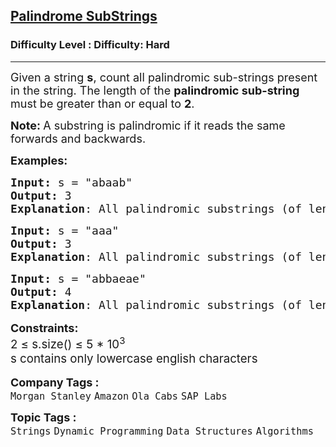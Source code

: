 <h2><a href="https://www.geeksforgeeks.org/problems/count-palindrome-sub-strings-of-a-string0652/1">Palindrome SubStrings</a></h2><h3>Difficulty Level : Difficulty: Hard</h3><hr><div class="problems_problem_content__Xm_eO"><p><span style="font-size: 18px;">Given a string <strong>s</strong>, count all palindromic sub-strings present in the string. The length of the <strong>palindromic sub-string</strong> must be greater than or equal to <strong>2</strong>.<br></span></p>
<p><strong><span style="font-size: 18px;">Note:&nbsp;</span></strong><span style="font-size: 18px;">A substring is palindromic if it reads the same forwards and backwards.</span></p>
<p><span style="font-size: 18px;"><strong>Examples:</strong></span></p>
<pre><span style="font-size: 18px;"><strong>Input: </strong>s = "abaab"
<strong>Output: </strong>3
<strong>Explanation</strong>: All palindromic substrings (of length &gt; 1) are: "aba", "aa", "baab".<br></span></pre>
<pre><span style="font-size: 18px;"><strong>Input: </strong>s = "aaa"
<strong>Output: </strong>3
<strong>Explanation</strong>: All palindromic substrings (of length &gt; 1) are: "aa", "aa", "aaa".</span></pre>
<pre><span style="font-size: 18px;"><strong style="font-size: 18px;">Input: </strong><span style="font-size: 18px;">s = "abbaeae"
</span><strong style="font-size: 18px;">Output: </strong><span style="font-size: 18px;">4
</span><strong style="font-size: 18px;">Explanation</strong><span style="font-size: 18px;">: All palindromic substrings (of length &gt; 1) are: "bb", "abba", "aea", "eae".</span></span></pre>
<p style="font-family: -apple-system, BlinkMacSystemFont, 'Segoe UI', Roboto, Oxygen, Ubuntu, Cantarell, 'Open Sans', 'Helvetica Neue', sans-serif; font-size: medium; white-space: normal;"><span style="font-size: 18px;"><strong>Constraints:</strong><br></span><span style="font-size: 18px;"><span style="font-size: 18.6667px;">2 ≤ s.size() ≤ 5 * 10</span><sup>3</sup><br></span><span style="font-size: 18px;"><span style="font-size: 18.6667px;">s contains only lowercase english characters</span></span></p></div><p><span style=font-size:18px><strong>Company Tags : </strong><br><code>Morgan Stanley</code>&nbsp;<code>Amazon</code>&nbsp;<code>Ola Cabs</code>&nbsp;<code>SAP Labs</code>&nbsp;<br><p><span style=font-size:18px><strong>Topic Tags : </strong><br><code>Strings</code>&nbsp;<code>Dynamic Programming</code>&nbsp;<code>Data Structures</code>&nbsp;<code>Algorithms</code>&nbsp;